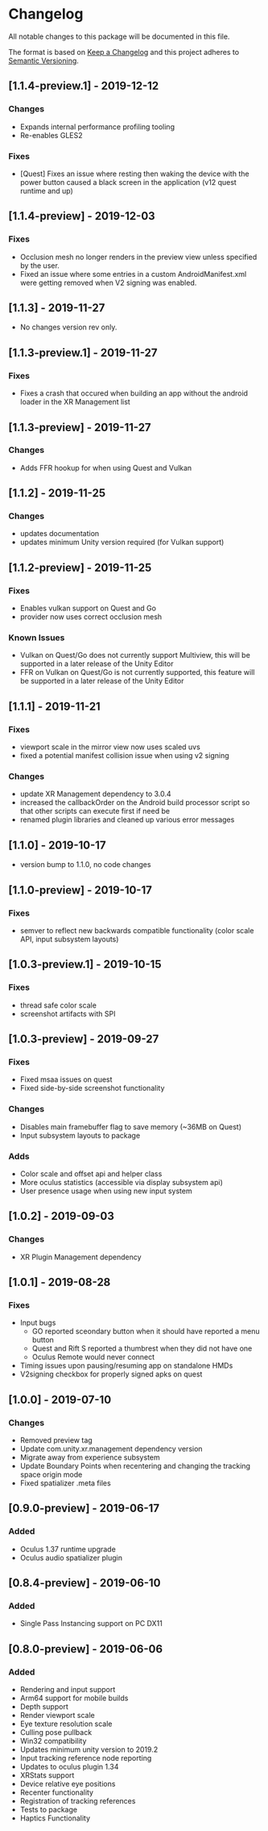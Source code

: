 # Changelog
All notable changes to this package will be documented in this file.

The format is based on [Keep a Changelog](http://keepachangelog.com/en/1.0.0/)
and this project adheres to [Semantic Versioning](http://semver.org/spec/v2.0.0.html).

## [1.1.4-preview.1] - 2019-12-12
### Changes
- Expands internal performance profiling tooling
- Re-enables GLES2
### Fixes
- [Quest] Fixes an issue where resting then waking the device with the power button caused a black screen in the application (v12 quest runtime and up) 

## [1.1.4-preview] - 2019-12-03
### Fixes
- Occlusion mesh no longer renders in the preview view unless specified by the user.
- Fixed an issue where some entries in a custom AndroidManifest.xml were getting removed when V2 signing was enabled.

## [1.1.3] - 2019-11-27
- No changes version rev only.

## [1.1.3-preview.1] - 2019-11-27
### Fixes
- Fixes a crash that occured when building an app without the android loader in the XR Management list

## [1.1.3-preview] - 2019-11-27
### Changes
- Adds FFR hookup for when using Quest and Vulkan 

## [1.1.2] - 2019-11-25
### Changes
- updates documentation
- updates minimum Unity version required (for Vulkan support)

## [1.1.2-preview] - 2019-11-25
### Fixes
- Enables vulkan support on Quest and Go
- provider now uses correct occlusion mesh

### Known Issues
- Vulkan on Quest/Go does not currently support Multiview, this will be supported in a later release of the Unity Editor
- FFR on Vulkan on Quest/Go is not currently supported, this feature will be supported in a later release of the Unity Editor

## [1.1.1] - 2019-11-21
### Fixes
- viewport scale in the mirror view now uses scaled uvs
- fixed a potential manifest collision issue when using v2 signing
### Changes
- update XR Management dependency to 3.0.4
- increased the callbackOrder on the Android build processor script so that other scripts can execute first if need be
- renamed plugin libraries and cleaned up various error messages

## [1.1.0] - 2019-10-17
- version bump to 1.1.0, no code changes

## [1.1.0-preview] - 2019-10-17
### Fixes
- semver to reflect new backwards compatible functionality (color scale API, input subsystem layouts)

## [1.0.3-preview.1] - 2019-10-15
### Fixes
- thread safe color scale
- screenshot artifacts with SPI

## [1.0.3-preview] - 2019-09-27
### Fixes
- Fixed msaa issues on quest
- Fixed side-by-side screenshot functionality
### Changes
- Disables main framebuffer flag to save memory (~36MB on Quest)
- Input subsystem layouts to package
### Adds
- Color scale and offset api and helper class
- More oculus statistics (accessible via display subsystem api)
- User presence usage when using new input system 

## [1.0.2] - 2019-09-03
### Changes
- XR Plugin Management dependency

## [1.0.1] - 2019-08-28
### Fixes
- Input bugs
  - GO reported sceondary button when it should have reported a menu button
  - Quest and Rift S reported a thumbrest when they did not have one
  - Oculus Remote would never connect
- Timing issues upon pausing/resuming app on standalone HMDs
- V2signing checkbox for properly signed apks on quest

## [1.0.0] - 2019-07-10
### Changes
- Removed preview tag
- Update com.unity.xr.management dependency version
- Migrate away from experience subsystem
- Update Boundary Points when recentering and changing the tracking space origin mode
- Fixed spatializer .meta files

## [0.9.0-preview] - 2019-06-17
### Added
- Oculus 1.37 runtime upgrade
- Oculus audio spatializer plugin

## [0.8.4-preview] - 2019-06-10
### Added
- Single Pass Instancing support on PC DX11

## [0.8.0-preview] - 2019-06-06
### Added
- Rendering and input support
- Arm64 support for mobile builds
- Depth support
- Render viewport scale
- Eye texture resolution scale
- Culling pose pullback
- Win32 compatibility
- Updates minimum unity version to 2019.2
- Input tracking reference node reporting
- Updates to oculus plugin 1.34
- XRStats support
- Device relative eye positions
- Recenter functionality
- Registration of tracking references
- Tests to package
- Haptics Functionality
